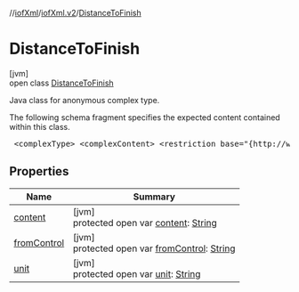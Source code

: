 //[iofXml](../../../index.md)/[iofXml.v2](../index.md)/[DistanceToFinish](index.md)

# DistanceToFinish

[jvm]\
open class [DistanceToFinish](index.md)

<p>Java class for anonymous complex type. <p>The following schema fragment specifies the expected content contained within this class. <pre> &lt;complexType&gt; &lt;complexContent&gt; &lt;restriction base="{http://www.w3.org/2001/XMLSchema}anyType"&gt; &lt;attribute name="FromControl" type="{http://www.w3.org/2001/XMLSchema}anySimpleType" /&gt; &lt;attribute name="unit" default="m"&gt; &lt;simpleType&gt; &lt;restriction base="{http://www.w3.org/2001/XMLSchema}token"&gt; &lt;enumeration value="m"/&gt; &lt;enumeration value="km"/&gt; &lt;enumeration value="ft"/&gt; &lt;/restriction&gt; &lt;/simpleType&gt; &lt;/attribute&gt; &lt;/restriction&gt; &lt;/complexContent&gt; &lt;/complexType&gt; </pre>

## Properties

| Name | Summary |
|---|---|
| [content](content.md) | [jvm]<br>protected open var [content](content.md): [String](https://docs.oracle.com/javase/8/docs/api/java/lang/String.html) |
| [fromControl](from-control.md) | [jvm]<br>protected open var [fromControl](from-control.md): [String](https://docs.oracle.com/javase/8/docs/api/java/lang/String.html) |
| [unit](unit.md) | [jvm]<br>protected open var [unit](unit.md): [String](https://docs.oracle.com/javase/8/docs/api/java/lang/String.html) |
